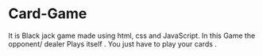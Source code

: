 # Card-Game
It is Black jack game made using html, css and JavaScript.
In this Game the opponent/ dealer Plays itself .
You just have to play your cards .
